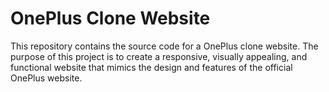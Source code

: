 # OnePlus Clone Website

This repository contains the source code for a OnePlus clone website. The purpose of this project is to create a responsive, visually appealing, and functional website that mimics the design and features of the official OnePlus website. 

